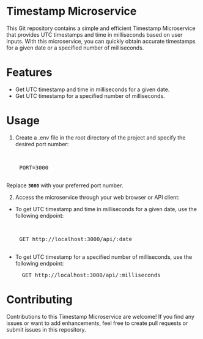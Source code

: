 # Timestamp Microservice

This Git repository contains a simple and efficient Timestamp Microservice that provides UTC timestamps and time in milliseconds based on user inputs. With this microservice, you can quickly obtain accurate timestamps for a given date or a specified number of milliseconds.

# Features

- Get UTC timestamp and time in milliseconds for a given date.
- Get UTC timestamp for a specified number of milliseconds.

# Usage

1. Create a .env file in the root directory of the project and specify the desired port number:
  <br />
  <pre>
    PORT=3000
  </pre>

  Replace <b>`3000`</b> with your preferred port number.
<br />

2. Access the microservice through your web browser or API client:

  - To get UTC timestamp and time in milliseconds for a given date, use the following endpoint:
  <br />
  <pre>
    GET http://localhost:3000/api/:date
  </pre>
    
  - To get UTC timestamp for a specified number of milliseconds, use the following endpoint:
    <br />
    <pre>
      GET http://localhost:3000/api/:milliseconds
    </pre>

# Contributing

Contributions to this Timestamp Microservice are welcome! If you find any issues or want to add enhancements, feel free to create pull requests or submit issues in this repository.

